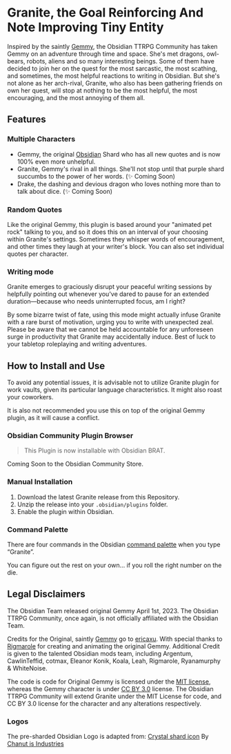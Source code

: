 # Granite, the Goal Reinforcing And Note Improving Tiny Entity

Inspired by the saintly [Gemmy](https://github.com/ericaxu/gemmy), the Obsidian TTRPG Community has taken Gemmy on an adventure through time and space. She's met dragons, owl-bears, robots, aliens and so many interesting beings. Some of them have decided to join her on the quest for the most sarcastic, the most scathing, and sometimes, the most helpful reactions to writing in Obsidian. But she's not alone as her arch-rival, Granite, who also has been gathering friends on own her quest, will stop at nothing to be the most helpful, the most encouraging, and the most annoying of them all.

## Features

### Multiple Characters

-   Gemmy, the original [Obsidian](https://www.obsidian.md/) Shard who has all new quotes and is now 100% even more unhelpful.
-   Granite, Gemmy's rival in all things. She'll not stop until that purple shard succumbs to the power of her words. (:sparkles: Coming Soon)
-   Drake, the dashing and devious dragon who loves nothing more than to talk about dice. (:sparkles: Coming Soon)

### Random Quotes

Like the original Gemmy, this plugin is based around your "animated pet rock" talking to you, and so it does this on an interval of your choosing within Granite's settings. Sometimes they whisper words of encouragement, and other times they laugh at your writer's block. You can also set individual quotes per character.

### Writing mode

Granite emerges to graciously disrupt your peaceful writing sessions by helpfully pointing out whenever you've dared to pause for an extended duration—because who needs uninterrupted focus, am I right?

By some bizarre twist of fate, using this mode might actually infuse Granite with a rare burst of motivation, urging you to write with unexpected zeal. Please be aware that we cannot be held accountable for any unforeseen surge in productivity that Granite may accidentally induce. Best of luck to your tabletop roleplaying and writing adventures.

## How to Install and Use

To avoid any potential issues, it is advisable not to utilize Granite plugin for work vaults, given its particular language characteristics. It might also roast your coworkers.

It is also not recommended you use this on top of the original Gemmy plugin, as it will cause a conflict.

### Obsidian Community Plugin Browser

> This Plugin is now installable with Obsidian BRAT.

Coming Soon to the Obsidian Community Store.

### Manual Installation

1. Download the latest Granite release from this Repository.
2. Unzip the release into your `.obsidian/plugins` folder.
3. Enable the plugin within Obsidian.

### Command Palette

There are four commands in the Obsidian [command palette](https://help.obsidian.md/Plugins/Command+palette) when you type “Granite”.

You can figure out the rest on your own… if you roll the right number on the die.

## Legal Disclaimers

The Obsidian Team released original Gemmy April 1st, 2023. The Obsidian TTRPG Community, once again, is not officially affiliated with the Obsidian Team.

Credits for the Original, saintly [Gemmy](https://github.com/ericaxu/gemmy) go to [ericaxu](https://github.com/ericaxu). With special thanks to [Rigmarole](https://rigmarolestudio.com/) for creating and animating the original Gemmy. Additional Credit is given to the talented Obsidian mods team, including Argentum, CawlinTeffid, cotmax, Eleanor Konik, Koala, Leah, Rigmarole, Ryanamurphy & WhiteNoise.

The code is code for Original Gemmy is licensed under the [MIT license](https://mit-license.org), whereas the Gemmy character is under [CC BY 3.0](https://creativecommons.org/licenses/by/3.0/) license. The Obsidian TTRPG Community will extend Granite under the MIT License for code, and CC BY 3.0 license for the character and any alterations respectively.

### Logos

The pre-sharded Obsidian Logo is adapted from:
[Crystal shard icon](https://icon-icons.com/icon/Crystal-Shard/88819) By [Chanut is Industries](https://icon-icons.com/users/W52nHhY3W1VlvwyJTwS4d/icon-sets/)
